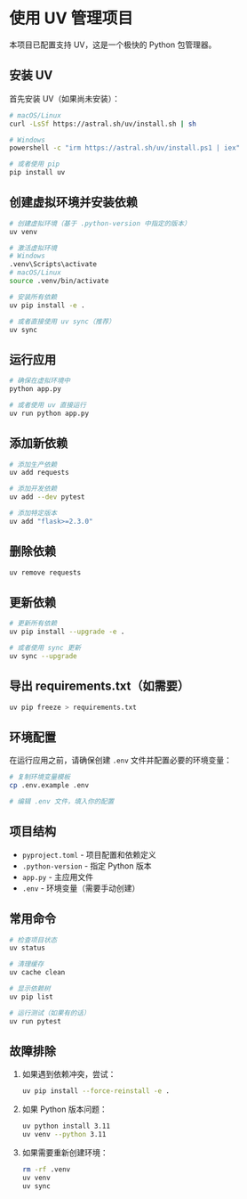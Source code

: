 # 使用 UV 管理项目

本项目已配置支持 UV，这是一个极快的 Python 包管理器。

## 安装 UV

首先安装 UV（如果尚未安装）：

```bash
# macOS/Linux
curl -LsSf https://astral.sh/uv/install.sh | sh

# Windows
powershell -c "irm https://astral.sh/uv/install.ps1 | iex"

# 或者使用 pip
pip install uv
```

## 创建虚拟环境并安装依赖

```bash
# 创建虚拟环境（基于 .python-version 中指定的版本）
uv venv

# 激活虚拟环境
# Windows
.venv\Scripts\activate
# macOS/Linux
source .venv/bin/activate

# 安装所有依赖
uv pip install -e .

# 或者直接使用 uv sync（推荐）
uv sync
```

## 运行应用

```bash
# 确保在虚拟环境中
python app.py

# 或者使用 uv 直接运行
uv run python app.py
```

## 添加新依赖

```bash
# 添加生产依赖
uv add requests

# 添加开发依赖  
uv add --dev pytest

# 添加特定版本
uv add "flask>=2.3.0"
```

## 删除依赖

```bash
uv remove requests
```

## 更新依赖

```bash
# 更新所有依赖
uv pip install --upgrade -e .

# 或者使用 sync 更新
uv sync --upgrade
```

## 导出 requirements.txt（如需要）

```bash
uv pip freeze > requirements.txt
```

## 环境配置

在运行应用之前，请确保创建 `.env` 文件并配置必要的环境变量：

```bash
# 复制环境变量模板
cp .env.example .env

# 编辑 .env 文件，填入你的配置
```

## 项目结构

- `pyproject.toml` - 项目配置和依赖定义
- `.python-version` - 指定 Python 版本
- `app.py` - 主应用文件
- `.env` - 环境变量（需要手动创建）

## 常用命令

```bash
# 检查项目状态
uv status

# 清理缓存
uv cache clean

# 显示依赖树
uv pip list

# 运行测试（如果有的话）
uv run pytest
```

## 故障排除

1. 如果遇到依赖冲突，尝试：
   ```bash
   uv pip install --force-reinstall -e .
   ```

2. 如果 Python 版本问题：
   ```bash
   uv python install 3.11
   uv venv --python 3.11
   ```

3. 如果需要重新创建环境：
   ```bash
   rm -rf .venv
   uv venv
   uv sync
   ``` 